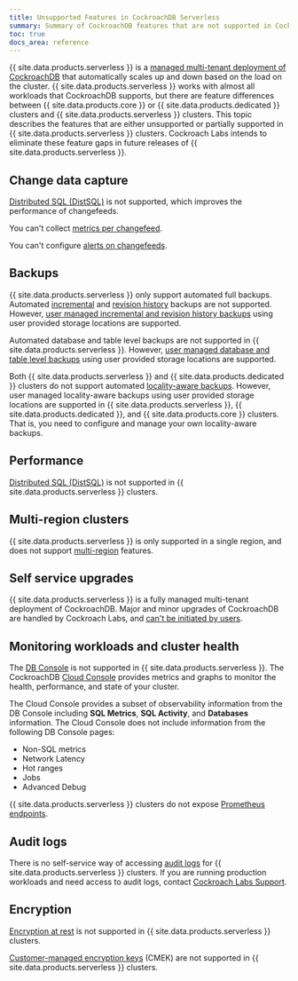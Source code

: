 ```yaml
---
title: Unsupported Features in CockroachDB Serverless
summary: Summary of CockroachDB features that are not supported in CockroachDB Serverless 
toc: true
docs_area: reference
---
```


{{ site.data.products.serverless }} is a [managed multi-tenant deployment of CockroachDB](architecture.html#cockroachdb-serverless) that automatically scales up and down based on the load on the cluster. {{ site.data.products.serverless }} works with almost all workloads that CockroachDB supports, but there are feature differences between {{ site.data.products.core }} or {{ site.data.products.dedicated }} clusters and {{ site.data.products.serverless }} clusters. This topic describes the features that are either unsupported or partially supported in {{ site.data.products.serverless }} clusters. Cockroach Labs intends to eliminate these feature gaps in future releases of {{ site.data.products.serverless }}.

## Change data capture

[Distributed SQL (DistSQL)](../{{site.versions["stable"]}}/architecture/sql-layer.html#distsql) is not supported, which improves the performance of changefeeds.

You can't collect [metrics per changefeed](../{{site.versions["stable"]}}/monitor-and-debug-changefeeds.html#using-changefeed-metrics-labels).

You can't configure [alerts on changefeeds](../{{site.versions["stable"]}}/monitoring-and-alerting.html#changefeed-is-experiencing-high-latency).

## Backups

{{ site.data.products.serverless }} only support automated full backups. Automated [incremental](../{{site.versions["stable"]}}/take-full-and-incremental-backups.html) and [revision history](../{{site.versions["stable"]}}/take-backups-with-revision-history-and-restore-from-a-point-in-time.html) backups are not supported. However, [user managed incremental and revision history backups](run-bulk-operations.html#backup-and-restore-data) using user provided storage locations are supported.

Automated database and table level backups are not supported in {{ site.data.products.serverless }}. However, [user managed database and table level backups](run-bulk-operations.html#backup-and-restore-data) using user provided storage locations are supported.

Both {{ site.data.products.serverless }} and {{ site.data.products.dedicated }} clusters do not support automated [locality-aware backups](../{{site.versions["stable"]}}/take-and-restore-locality-aware-backups.html). However, user managed locality-aware backups using user provided storage locations are supported in {{ site.data.products.serverless }}, {{ site.data.products.dedicated }}, and {{ site.data.products.core }} clusters. That is, you need to configure and manage your own locality-aware backups.

## Performance

[Distributed SQL (DistSQL)](../{{site.versions["stable"]}}/architecture/sql-layer.html#distsql) is not supported in {{ site.data.products.serverless }} clusters.

## Multi-region clusters

{{ site.data.products.serverless }} is only supported in a single region, and does not support [multi-region](../{{site.versions["stable"]}}/multiregion-overview.html) features.

## Self service upgrades

{{ site.data.products.serverless }} is a fully managed multi-tenant deployment of CockroachDB. Major and minor upgrades of CockroachDB are handled by Cockroach Labs, and [can't be initiated by users](serverless-faqs.html#can-i-upgrade-the-version-of-cockroachdb-my-cockroachdb-serverless-beta-cluster-is-running-on).

## Monitoring workloads and cluster health

The [DB Console](../{{site.versions["stable"]}}/ui-overview.html) is not supported in {{ site.data.products.serverless }}. The CockroachDB [Cloud Console](cluster-overview-page.html) provides metrics and graphs to monitor the health, performance, and state of your cluster.

The Cloud Console provides a subset of observability information from the DB Console including **SQL Metrics**, **SQL Activity**, and **Databases** information. The Cloud Console does not include information from the following DB Console pages:

- Non-SQL metrics
- Network Latency
- Hot ranges
- Jobs
- Advanced Debug

{{ site.data.products.serverless }} clusters do not expose [Prometheus endpoints](../{{site.versions["stable"]}}/monitor-cockroachdb-with-prometheus.html).

## Audit logs

There is no self-service way of accessing [audit logs](sql-audit-logging.html) for {{ site.data.products.serverless }} clusters. If you are running production workloads and need access to audit logs, contact [Cockroach Labs Support](https://support.cockroachlabs.com).

## Encryption

[Encryption at rest](../{{site.versions["stable"]}}/security-reference/encryption.html#encryption-at-rest) is not supported in {{ site.data.products.serverless }} clusters.

[Customer-managed encryption keys](managing-cmek.html) (CMEK) are not supported in {{ site.data.products.serverless }} clusters.